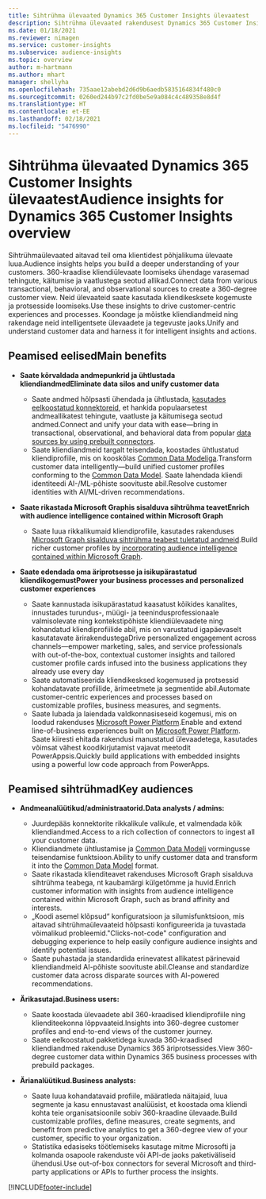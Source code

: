 ```yaml
---
title: Sihtrühma ülevaated Dynamics 365 Customer Insights ülevaatest
description: Sihtrühma ülevaated rakendusest Dynamics 365 Customer Insights.
ms.date: 01/18/2021
ms.reviewer: nimagen
ms.service: customer-insights
ms.subservice: audience-insights
ms.topic: overview
author: m-hartmann
ms.author: mhart
manager: shellyha
ms.openlocfilehash: 735aae12abebd2d6d9b6aedb5835164834f480c0
ms.sourcegitcommit: 0260ed244b97c2fd0be5e9a084c4c489358e8d4f
ms.translationtype: HT
ms.contentlocale: et-EE
ms.lasthandoff: 02/18/2021
ms.locfileid: "5476990"
---
```

# <a name="audience-insights-for-dynamics-365-customer-insights-overview"></a><span data-ttu-id="8aebc-103">Sihtrühma ülevaated Dynamics 365 Customer Insights ülevaatest</span><span class="sxs-lookup"><span data-stu-id="8aebc-103">Audience insights for Dynamics 365 Customer Insights overview</span></span>

<span data-ttu-id="8aebc-104">Sihtrühmaülevaated aitavad teil oma klientidest põhjalikuma ülevaate luua.</span><span class="sxs-lookup"><span data-stu-id="8aebc-104">Audience insights helps you build a deeper understanding of your customers.</span></span> <span data-ttu-id="8aebc-105">360-kraadise kliendiülevaate loomiseks ühendage varasemad tehingute, käitumise ja vaatlustega seotud allikad.</span><span class="sxs-lookup"><span data-stu-id="8aebc-105">Connect data from various transactional, behavioral, and observational sources to create a 360-degree customer view.</span></span> <span data-ttu-id="8aebc-106">Neid ülevaateid saate kasutada kliendikesksete kogemuste ja protsesside loomiseks.</span><span class="sxs-lookup"><span data-stu-id="8aebc-106">Use these insights to drive customer-centric experiences and processes.</span></span> <span data-ttu-id="8aebc-107">Koondage ja mõistke kliendiandmeid ning rakendage neid intelligentsete ülevaadete ja tegevuste jaoks.</span><span class="sxs-lookup"><span data-stu-id="8aebc-107">Unify and understand customer data and harness it for intelligent insights and actions.</span></span>

## <a name="main-benefits"></a><span data-ttu-id="8aebc-108">Peamised eelised</span><span class="sxs-lookup"><span data-stu-id="8aebc-108">Main benefits</span></span> 

- <span data-ttu-id="8aebc-109">**Saate kõrvaldada andmepunkrid ja ühtlustada kliendiandmed**</span><span class="sxs-lookup"><span data-stu-id="8aebc-109">**Eliminate data silos and unify customer data**</span></span>

  - <span data-ttu-id="8aebc-110">Saate andmed hõlpsasti ühendada ja ühtlustada, [kasutades eelkoostatud konnektoreid](data-sources.md), et hankida populaarsetest andmeallikatest tehingute, vaatluste ja käitumisega seotud andmed.</span><span class="sxs-lookup"><span data-stu-id="8aebc-110">Connect and unify your data with ease—bring in transactional, observational, and behavioral data from popular [data sources by using prebuilt connectors](data-sources.md).</span></span>
  - <span data-ttu-id="8aebc-111">Saate kliendiandmeid targalt teisendada, koostades ühtlustatud kliendiprofiile, mis on kooskõlas [Common Data Modeliga](https://docs.microsoft.com/common-data-model/).</span><span class="sxs-lookup"><span data-stu-id="8aebc-111">Transform customer data intelligently—build unified customer profiles conforming to the [Common Data Model](https://docs.microsoft.com/common-data-model/).</span></span> <span data-ttu-id="8aebc-112">Saate lahendada kliendi identiteedi AI-/ML-põhiste soovituste abil.</span><span class="sxs-lookup"><span data-stu-id="8aebc-112">Resolve customer identities with AI/ML-driven recommendations.</span></span>

- <span data-ttu-id="8aebc-113">**Saate rikastada Microsoft Graphis sisalduva sihtrühma teavet**</span><span class="sxs-lookup"><span data-stu-id="8aebc-113">**Enrich with audience intelligence contained within Microsoft Graph**</span></span>

  - <span data-ttu-id="8aebc-114">Saate luua rikkalikumaid kliendiprofiile, kasutades rakenduses [Microsoft Graph sisalduva sihtrühma teabest tuletatud andmeid](enrichment-microsoft-graph.md).</span><span class="sxs-lookup"><span data-stu-id="8aebc-114">Build richer customer profiles by [incorporating audience intelligence contained within Microsoft Graph](enrichment-microsoft-graph.md).</span></span>  

- <span data-ttu-id="8aebc-115">**Saate edendada oma äriprotsesse ja isikupärastatud kliendikogemust**</span><span class="sxs-lookup"><span data-stu-id="8aebc-115">**Power your business processes and personalized customer experiences**</span></span>

  - <span data-ttu-id="8aebc-116">Saate kannustada isikupärastatud kaasatust kõikides kanalites, innustades turundus-, müügi- ja teenindusprofessionaale valmisolevate ning kontekstipõhiste kliendiülevaadete ning kohandatud kliendiprofiilide abil, mis on varustatud igapäevaselt kasutatavate ärirakendustega</span><span class="sxs-lookup"><span data-stu-id="8aebc-116">Drive personalized engagement across channels—empower marketing, sales, and service professionals with out-of-the-box, contextual customer insights and tailored customer profile cards infused into the business applications they already use every day</span></span>
  - <span data-ttu-id="8aebc-117">Saate automatiseerida kliendikesksed kogemused ja protsessid kohandatavate profiilide, ärimeetmete ja segmentide abil.</span><span class="sxs-lookup"><span data-stu-id="8aebc-117">Automate customer-centric experiences and processes based on customizable profiles, business measures, and segments.</span></span>
  - <span data-ttu-id="8aebc-118">Saate lubada ja laiendada valdkonnasiseseid kogemusi, mis on loodud rakenduses [Microsoft Power Platform](https://powerplatform.microsoft.com/).</span><span class="sxs-lookup"><span data-stu-id="8aebc-118">Enable and extend line-of-business experiences built on [Microsoft Power Platform](https://powerplatform.microsoft.com/).</span></span> <span data-ttu-id="8aebc-119">Saate kiiresti ehitada rakendusi manustatud ülevaadetega, kasutades võimsat vähest koodikirjutamist vajavat meetodit PowerAppsis.</span><span class="sxs-lookup"><span data-stu-id="8aebc-119">Quickly build applications with embedded insights using a powerful low code approach from PowerApps.</span></span>  

## <a name="key-audiences"></a><span data-ttu-id="8aebc-120">Peamised sihtrühmad</span><span class="sxs-lookup"><span data-stu-id="8aebc-120">Key audiences</span></span>

- <span data-ttu-id="8aebc-121">**Andmeanalüütikud/administraatorid.**</span><span class="sxs-lookup"><span data-stu-id="8aebc-121">**Data analysts / admins:**</span></span>

  - <span data-ttu-id="8aebc-122">Juurdepääs konnektorite rikkalikule valikule, et valmendada kõik kliendiandmed.</span><span class="sxs-lookup"><span data-stu-id="8aebc-122">Access to a rich collection of connectors to ingest all your customer data.</span></span>
  - <span data-ttu-id="8aebc-123">Kliendiandmete ühtlustamise ja [Common Data Modeli](https://docs.microsoft.com/common-data-model/) vormingusse teisendamise funktsioon.</span><span class="sxs-lookup"><span data-stu-id="8aebc-123">Ability to unify customer data and transform it into the [Common Data Model](https://docs.microsoft.com/common-data-model/) format.</span></span>
  - <span data-ttu-id="8aebc-124">Saate rikastada klienditeavet rakenduses Microsoft Graph sisalduva sihtrühma teabega, nt kaubamärgi külgetõmme ja huvid.</span><span class="sxs-lookup"><span data-stu-id="8aebc-124">Enrich customer information with insights from audience intelligence contained within Microsoft Graph, such as brand affinity and interests.</span></span>
  - <span data-ttu-id="8aebc-125">„Koodi asemel klõpsud“ konfiguratsioon ja silumisfunktsioon, mis aitavad sihtrühmaülevaateid hõlpsasti konfigureerida ja tuvastada võimalikud probleemid.</span><span class="sxs-lookup"><span data-stu-id="8aebc-125">"Clicks-not-code" configuration and debugging experience to help easily configure audience insights and identify potential issues.</span></span>
  - <span data-ttu-id="8aebc-126">Saate puhastada ja standardida erinevatest allikatest pärinevaid kliendiandmeid AI-põhiste soovituste abil.</span><span class="sxs-lookup"><span data-stu-id="8aebc-126">Cleanse and standardize customer data across disparate sources with AI-powered recommendations.</span></span>  

- <span data-ttu-id="8aebc-127">**Ärikasutajad.**</span><span class="sxs-lookup"><span data-stu-id="8aebc-127">**Business users:**</span></span>

  - <span data-ttu-id="8aebc-128">Saate koostada ülevaadete abil 360-kraadised kliendiprofiile ning klienditeekonna lõppvaateid.</span><span class="sxs-lookup"><span data-stu-id="8aebc-128">Insights into 360-degree customer profiles and end-to-end views of the customer journey.</span></span>
  - <span data-ttu-id="8aebc-129">Saate eelkoostatud pakketidega kuvada 360-kraadised kliendiandmed rakenduse Dynamics 365 äriprotsessides.</span><span class="sxs-lookup"><span data-stu-id="8aebc-129">View 360-degree customer data within Dynamics 365 business processes with prebuild packages.</span></span>

- <span data-ttu-id="8aebc-130">**Ärianalüütikud.**</span><span class="sxs-lookup"><span data-stu-id="8aebc-130">**Business analysts:**</span></span>

  - <span data-ttu-id="8aebc-131">Saate luua kohandatavaid profiile, määratleda näitajaid, luua segmente ja kasu ennustavast analüüsist, et koostada oma kliendi kohta teie organisatsioonile sobiv 360-kraadine ülevaade.</span><span class="sxs-lookup"><span data-stu-id="8aebc-131">Build customizable profiles, define measures, create segments, and benefit from predictive analytics to get a 360-degree view of your customer, specific to your organization.</span></span>  
  - <span data-ttu-id="8aebc-132">Statistika edasiseks töötlemiseks kasutage mitme Microsofti ja kolmanda osapoole rakenduste või API-de jaoks paketiväliseid ühendusi.</span><span class="sxs-lookup"><span data-stu-id="8aebc-132">Use out-of-box connectors for several Microsoft and third-party applications or APIs to further process the insights.</span></span>


[!INCLUDE[footer-include](../includes/footer-banner.md)]